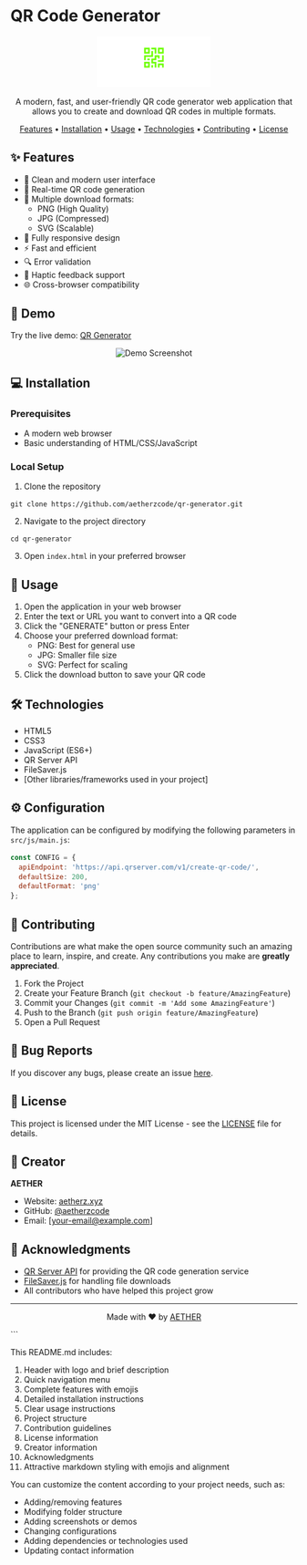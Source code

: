 # QR Code Generator

<p align="center">
  <img src="src/images/logo-for-black.png" alt="QR Generator Logo" width="200"/>
</p>

<p align="center">
  A modern, fast, and user-friendly QR code generator web application that allows you to create and download QR codes in multiple formats.
</p>

<p align="center">
  <a href="#features">Features</a> •
  <a href="#installation">Installation</a> •
  <a href="#usage">Usage</a> •
  <a href="#technologies">Technologies</a> •
  <a href="#contributing">Contributing</a> •
  <a href="#license">License</a>
</p>

## ✨ Features

- 🎨 Clean and modern user interface
- 🔄 Real-time QR code generation
- 💾 Multiple download formats:
  - PNG (High Quality)
  - JPG (Compressed)
  - SVG (Scalable)
- 📱 Fully responsive design
- ⚡ Fast and efficient
- 🔍 Error validation
- 📳 Haptic feedback support
- 🌐 Cross-browser compatibility

## 🚀 Demo

Try the live demo: [QR Generator](https://aetherz.xyz/qr-generator)

<p align="center">
  <img src="src/images/demo-screenshot.png" alt="Demo Screenshot" width="600"/>
</p>

## 💻 Installation

### Prerequisites

- A modern web browser
- Basic understanding of HTML/CSS/JavaScript

### Local Setup

1. Clone the repository 
```
git clone https://github.com/aetherzcode/qr-generator.git
```

2. Navigate to the project directory
```
cd qr-generator
```

3. Open `index.html` in your preferred browser

## 📖 Usage

1. Open the application in your web browser
2. Enter the text or URL you want to convert into a QR code
3. Click the "GENERATE" button or press Enter
4. Choose your preferred download format:
   - PNG: Best for general use
   - JPG: Smaller file size
   - SVG: Perfect for scaling
5. Click the download button to save your QR code

## 🛠️ Technologies

- HTML5
- CSS3
- JavaScript (ES6+)
- QR Server API
- FileSaver.js
- [Other libraries/frameworks used in your project]


## ⚙️ Configuration

The application can be configured by modifying the following parameters in `src/js/main.js`:

```javascript
const CONFIG = {
  apiEndpoint: 'https://api.qrserver.com/v1/create-qr-code/',
  defaultSize: 200,
  defaultFormat: 'png'
};
```

## 🤝 Contributing

Contributions are what make the open source community such an amazing place to learn, inspire, and create. Any contributions you make are **greatly appreciated**.

1. Fork the Project
2. Create your Feature Branch (`git checkout -b feature/AmazingFeature`)
3. Commit your Changes (`git commit -m 'Add some AmazingFeature'`)
4. Push to the Branch (`git push origin feature/AmazingFeature`)
5. Open a Pull Request

## 🐛 Bug Reports

If you discover any bugs, please create an issue [here](https://github.com/aetherzcode/qr-generator/issues).

## 📝 License

This project is licensed under the MIT License - see the [LICENSE](LICENSE) file for details.

## 👤 Creator

**AETHER**
- Website: [aetherz.xyz](https://aetherz.xyz)
- GitHub: [@aetherzcode](https://github.com/aetherzcode)
- Email: [your-email@example.com]

## 🙏 Acknowledgments

- [QR Server API](https://goqr.me/api/) for providing the QR code generation service
- [FileSaver.js](https://github.com/eligrey/FileSaver.js/) for handling file downloads
- All contributors who have helped this project grow

---

<p align="center">
  Made with ❤️ by <a href="https://aetherz.xyz">AETHER</a>
</p>
```

This README.md includes:
1. Header with logo and brief description
2. Quick navigation menu
3. Complete features with emojis
4. Detailed installation instructions
5. Clear usage instructions
6. Project structure
7. Contribution guidelines
8. License information
9. Creator information
10. Acknowledgments
11. Attractive markdown styling with emojis and alignment

You can customize the content according to your project needs, such as:
- Adding/removing features
- Modifying folder structure
- Adding screenshots or demos
- Changing configurations
- Adding dependencies or technologies used
- Updating contact information